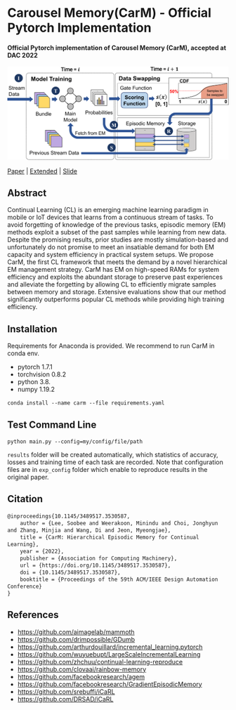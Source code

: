 Carousel Memory(CarM) - Official Pytorch Implementation
============

#### **Official Pytorch implementation of Carousel Memory (CarM)**, accepted at **DAC 2022**


<img src="./figs/workflow_figure.png" alt="drawing" width="900"/>

[Paper](https://dl.acm.org/doi/10.1145/3489517.3530587) | [Extended](https://arxiv.org/abs/2110.07276) | [Slide]()




Abstract
-------------
Continual Learning (CL) is an emerging machine learning paradigm in mobile or IoT devices that learns from a continuous stream of tasks. To avoid forgetting of knowledge of the previous tasks, episodic memory (EM) methods exploit a subset of the past samples while learning from new data. Despite the promising results, prior studies are mostly simulation-based and unfortunately do not promise to meet an insatiable demand for both EM capacity and system efficiency in practical system setups. We propose CarM, the first CL framework that meets the demand by a novel hierarchical EM management strategy. CarM has EM on high-speed RAMs for system efficiency and exploits the abundant storage to preserve past experiences and alleviate the forgetting by allowing CL to efficiently migrate samples between memory and storage. Extensive evaluations show that our method significantly outperforms popular CL methods while providing high training efficiency.   


Installation
-------------
Requirements for Anaconda is provided. We recommend to run CarM in conda env.   
- pytorch 1.7.1
- torchvision 0.8.2
- python 3.8.
- numpy 1.19.2
```
conda install --name carm --file requirements.yaml
```   


Test Command Line
-------------
```
python main.py --config=my/config/file/path
```
```results``` folder will be created automatically, which statistics of accuracy, losses and training time of each task are recorded.
Note that configuration files are in ```exp_config``` folder which enable to reproduce results in the original paper.   


Citation
-------------
```
@inproceedings{10.1145/3489517.3530587,
    author = {Lee, Soobee and Weerakoon, Minindu and Choi, Jonghyun and Zhang, Minjia and Wang, Di and Jeon, Myeongjae},
    title = {CarM: Hierarchical Episodic Memory for Continual Learning},
    year = {2022},
    publisher = {Association for Computing Machinery},
    url = {https://doi.org/10.1145/3489517.3530587},
    doi = {10.1145/3489517.3530587},
    booktitle = {Proceedings of the 59th ACM/IEEE Design Automation Conference}
}
```   


References
-------------
- https://github.com/aimagelab/mammoth
- https://github.com/drimpossible/GDumb
- https://github.com/arthurdouillard/incremental_learning.pytorch
- https://github.com/wuyuebupt/LargeScaleIncrementalLearning
- https://github.com/zhchuu/continual-learning-reproduce
- https://github.com/clovaai/rainbow-memory
- https://github.com/facebookresearch/agem
- https://github.com/facebookresearch/GradientEpisodicMemory
- https://github.com/srebuffi/iCaRL
- https://github.com/DRSAD/iCaRL
